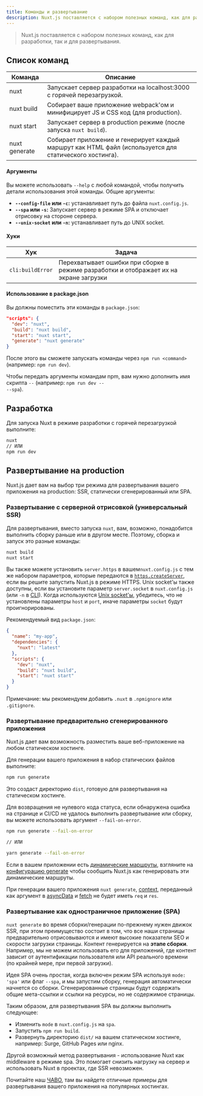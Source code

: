 ```yaml
---
title: Команды и развертывание
description: Nuxt.js поставляется с набором полезных команд, как для разработки, так и для развертывания.
---
```


> Nuxt.js поставляется с набором полезных команд, как для разработки, так и для развертывания.

## Список команд

| Команда         | Описание                                                                              |
|-----------------|------------------------------------------------------------------------------------------|
| nuxt            | Запускает сервер разработки на localhost:3000 с горячей перезагрузкой.                        |
| nuxt build      | Собирает ваше приложение webpack'ом и минифицирует JS и CSS код (для production).            |
| nuxt start      | Запускает сервер в production режиме (после запуска `nuxt build`).                        |
| nuxt generate   | Собирает приложение и генерирует каждый маршрут как HTML файл (используется для статического хостинга). |

#### Аргументы

Вы можете использовать `--help` с любой командой, чтобы получить детали использования этой команды. Общие аргументы:

- **`--config-file` или `-c`:** устанавливает путь до файла `nuxt.config.js`.
- **`--spa` или `-s`:** Запускает сервер в режиме SPA и отключает отрисовку на стороне сервера.
- **`--unix-socket` или `-n`:** устанавливает путь до UNIX socket.

#### Хуки

Хук                 | Задача
---------------------|----------------------------------------------------------------------------------------------------------------------------------------
`cli:buildError` | Перехватывает ошибки при сборке в режиме разработки и отображает их на экране загрузки

#### Использование в package.json

Вы должны поместить эти команды в `package.json`:

```json
"scripts": {
  "dev": "nuxt",
  "build": "nuxt build",
  "start": "nuxt start",
  "generate": "nuxt generate"
}
```

После этого вы сможете запускать команды через `npm run <command>` (например: `npm run dev`).

<div class="Alert Alert--nuxt-green">

Чтобы передать аргументы командам npm, вам нужно дополнить имя скрипта <code>--</code> (например: <code>npm run dev -- --spa</code>).

</div>

## Разработка

Для запуска Nuxt в режиме разработки с горячей перезагрузкой выполните:

```bash
nuxt
// ИЛИ
npm run dev
```

## Развертывание на production

Nuxt.js дает вам на выбор три режима для развертывания вашего приложения на production: SSR, статически сгенерированный или SPA.

### Развертывание с серверной отрисовкой (универсальный SSR)

Для развертывания, вместо запуска `nuxt`, вам, возможно, понадобится выполнить сборку раньше или в другом месте. Поэтому, сборка и запуск это разные команды:

```bash
nuxt build
nuxt start
```

Вы также можете установить `server.https` в вашем`nuxt.config.js` с тем же набором параметров, которые передаются в [`https.createServer`](https://nodejs.org/api/https.html), если вы решите запустить Nuxt.js в режиме HTTPS.
Unix socket'ы также доступны, если вы установите параметр `server.socket` в `nuxt.config.js` (или `-n` в [CLI](https://nuxtjs.org/guide/commands#list-of-commands)).
Когда используются [Unix socket'ы](https://en.wikipedia.org/wiki/Berkeley_sockets), убедитесь, что не установлены параметры `host` и `port`, иначе параметры `socket` будут проигнорированы.

Рекомендуемый вид `package.json`:

```json
{
  "name": "my-app",
  "dependencies": {
    "nuxt": "latest"
  },
  "scripts": {
    "dev": "nuxt",
    "build": "nuxt build",
    "start": "nuxt start"
  }
}
```

Примечание: мы рекомендуем добавить `.nuxt` в `.npmignore` или `.gitignore`.

### Развертывание предварительно сгенерированного приложения

Nuxt.js дает вам возможность разместить ваше веб-приложение на любом статическом хостинге.

Для генерации вашего приложения в набор статических файлов выполните:

```bash
npm run generate
```

Это создаст директорию `dist`, готовую для развертывания на статическом хостинге.

Для возвращения не нулевого кода статуса, если обнаружена ошибка на странице и CI/CD не удалось выполнить развертывание или сборку, вы можете использовать аргумент `--fail-on-error`.

```bash
npm run generate --fail-on-error

// ИЛИ

yarn generate --fail-on-error
```

Если в вашем приложении есть [динамические маршруты](/guide/routing#dynamic-routes), взгляните на [конфигурацию generate](/api/configuration-generate) чтобы сообщить Nuxt.js как генерировать эти динамические маршруты.

<div class="Alert">

При генерации вашего приложения `nuxt generate`, [context](/api/context), переданный как аргумент в [asyncData](/guide/async-data) и [fetch](/guide/vuex-store#the-fetch-method) не будет иметь `req` и `res`.

</div>

### Развертывание как одностраничное приложение (SPA)

`nuxt generate` во время сборки/генерации по-прежнему нужен движок SSR, при этом преимущество состоит в том, что все наши страницы предварительно отрисовываются и имеют высокие показатели SEO и скорости загрузки страницы. Контент генерируется на **этапе сборки**. Например, мы не можем использовать его для приложений, где контент зависит от аутентификации пользователя или API реального времени (по крайней мере, при первой загрузки).

Идея SPA очень простая, когда включен режим SPA используя `mode: 'spa'` или флаг `--spa`, и мы запустим сборку, генерация автоматически начнется со сборки. Сгенерированные страницы будут содержать общие мета-ссылки и ссылки на ресурсы, но не содержимое страницы.

Таким образом, для развертывания SPA вы должны выполнить следующее:

 - Изменить `mode` в `nuxt.config.js` на `spa`.
 - Запустить `npm run build`.
 - Развернуть директорию `dist/` на вашем статическом хостинге, например: Surge, GitHub Pages или nginx.

Другой возможный метод развертывания - использование Nuxt как middleware в режиме spa. Это помогает снизить нагрузку на сервер и использовать Nuxt в проектах, где SSR невозможен.

<div class="Alert">

Почитайте наш [ЧАВО](/faq), там вы найдете отличные примеры для развертывания вашего приложения на популярных хостингах.

</div>
